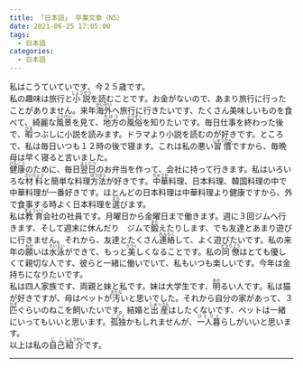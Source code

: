 ```yaml
---
title: 「日本語」 卒業文章（N5）
date: 2021-06-25 17:05:00
tags:
  - 日本語
categories:
  - 日本語
---
```


<p style="font-family: serif;">
私はこうていていです、今２５歳です。<br>
私の趣味は旅行と<ruby>小説<rt>しょうせつ</rt></ruby>を読むことです。お金がないので、あまり旅行に行ったことがありません。来年<ruby>海外<rt>かいがい</rt></ruby>へ旅行に行きたいです、たくさん美味しいものを食べて、綺麗な<ruby>風景<rt>ふうけい</rt></ruby>を見て、<ruby>地方<rt>ちほう</rt></ruby>の<ruby>風俗<rt>ふうぞく</rt></ruby>を知りたいです。毎日仕事を終わった後で、<ruby>暇<rt>ひま</rt></ruby>つぶしに小説を読みます。ドラマより小説を読むのが好きです。ところで、私は毎日いつも１２時の後で寝ます。これは私の悪い<ruby>習慣<rt>しゅうかん</rt></ruby>ですから、毎晩母は早く寝ると言いました。<br>
<ruby>健康<rt>けんこう</rt></ruby>のために、毎日<ruby>翌日<rt>よくじつ</rt></ruby>のお弁当を作って、会社に持って行きます。私はいろいろな<ruby>材料<rt>ざいりょう</rt></ruby>と簡単な料理<ruby>方法<rt>ほうほう</rt></ruby>が好きです。<ruby>中華<rt>ちゅうか</rt></ruby>料理、日本料理、韓国料理の中で中華料理が一番好きです。ほとんどの日本料理は中華料理より健康ですから、外で食事する時よく日本料理を<ruby>選<rt>えら</rt></ruby>びます。<br>
私は<ruby>教育<rt>きょういく</rt></ruby>会社の社員です。月曜日から金曜日まで働きます。週に３回ジムへ行きます、そして週末に休んだり　ジムで<ruby>鍛<rt>きた</rt></ruby>えたりします、でも友達とあまり遊びに行きません。それから、友達とたくさん<ruby>連絡<rt>れんらく</rt></ruby>して、よく遊びたいです。私の来年の<ruby>願<rt>ねが</rt></ruby>いは<ruby>水泳<rt>すいえい</rt></ruby>ができて、もっと<ruby>美<rt>うつく</rt></ruby>しくなることです。私の<ruby>同僚<rt>どうりょう</rt></ruby>はとても優しくて親切な人です、彼らと一緒に働いでいて、私もいつも楽しいです。今年は金持ちになりたいです。<br>
私は四人家族です、両親と妹と私です。妹は大学生です、<ruby>明<rt>あか</rt></ruby>るい人です。私は猫が好きですが、母はペットが<ruby>汚<rt>きたな</rt></ruby>いと思いでした。それから自分の家があって、３<ruby>匹<rt>ひき</rt></ruby>ぐらいのねこを飼いたいです。結婚と<ruby>出産<rt>しゅっさん</rt></ruby>はしたくないです、ペットは一緒にいってもいいと思います。<ruby>孤独<rt>こどく</rt></ruby>かもしれませんが、<ruby>一人暮<rt>ひとりぐ</rt></ruby>らしがいいと思います。<br>
以上は私の<ruby>自己<rt>じこ</rt></ruby><ruby>紹介<rt>しょうかい</rt></ruby>です。
</p>

---

